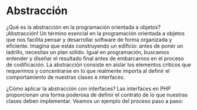 # Abstracción
¿Qué es la abstracción en la programación orientada a objetos?
¡Abstracción! Un término esencial en la programación orientada a objetos que nos facilita pensar y desarrollar software de forma organizada y eficiente. Imagina que estás construyendo un edificio: antes de poner un ladrillo, necesitas un plan sólido. Igual en programación, buscamos entender y diseñar el resultado final antes de embarcarnos en el proceso de codificación. La abstracción consiste en aislar los elementos críticos que requerimos y concentrarse en lo que realmente importa al definir el comportamiento de nuestras clases e interfaces.

¿Cómo aplicar la abstracción con interfaces?
Las interfaces en PHP proporcionan una forma poderosa de definir el contrato de lo que nuestras clases deben implementar. Veamos un ejemplo del proceso paso a paso:

<?php
interface StoreInterface {
    // Declaramos lo que queremos como el resultado final
    public function save();
}

Al crear una interface, declaramos métodos, pero no los implementamos. Esto obliga a las clases que implementen esta interface a definir su comportamiento específico.
Ahora, añadamos una clase que implemente esta interface:

<?php
class Database implements StoreInterface {
    public function save() {
        // Lógica de almacenamiento en base de datos
    }
}

Este es un ejemplo claro de cómo las interfaces ayudan a definir qué métodos son necesarios y dejan que las clases se encarguen de los detalles. Si una clase decide implementar una interface, está obligada a implementar todos sus métodos, tal como un contrato legal. La programación no es diferente: cumple o enfrentas errores.

Qué papel juegan las clases abstractas?
Las clases abstractas son otro componente clave en la abstracción. A diferencia de las interfaces, pueden tener métodos con lógica predefinida. Sin embargo, al igual que con las interfaces, puedes declarar métodos abstractos que las subclases deben implementar.

<?php
// Creamos una clase abstracta
abstract class Base {
    abstract public function store();
    
    public function get() {
        // Código que puede ser reutilizado por las subclases
    }
}

Las clases que hereden de Base deben implementar el método store. Aquí tienes un ejemplo de cómo una subclase se extendería de una abstract class:
<?php 

class SomeStore extends Base {
    public function store() {
        // Implementación específica para el método abstracto
    }
}

Las clases abstractas permiten estructurar la funcionalidad común mientras obligan a las subclases a completar ciertas funcionalidades específicas.

¿Cómo podemos utilizar la abstracción en clases comunes?
Finalmente, la abstracción no se limita a interfaces o clases abstractas. También puedes aplicarla en clases "normales", organizando tu código para encapsular de manera efectiva información y métodos relevantes.

<?php

class Auth {
    private $email;
    private $password;
    
    public function login() {
        // Lógica de autenticación
    }
    
    public function validate() {
        // Métodos de validación
    }
}
Aquí, el concepto de abstracción se manifiesta al definir claramente lo que la clase Auth necesita para funcionar (atributos y métodos necesarios), sin preocuparse inicialmente por los detalles de implementación.

La abstracción en programación orientada a objetos es más que un concepto; es una práctica que promueve el orden y la claridad en el desarrollo de software. ¡Sigue explorando y aplicando estas técnicas, y observa cómo tu código se transforma en una obra maestra organizada! No olvides crear tus propios ejemplos y compartir tus descubrimientos para seguir fomentando el aprendizaje y el intercambio de ideas.


# Alcance o Encapsulamiento
¿Qué es el alcance en programación orientada a objetos?
Entender el alcance en programación es clave para cualquier desarrollador que busque crear aplicaciones robustas y seguras. El alcance define la accesibilidad de propiedades y métodos dentro de una clase, asegurando la integridad de los datos y evitando modificaciones no autorizadas. Este concepto se relaciona estrechamente con el encapsulamiento, también conocido como el principio de ocultación. Veamos cómo se implementa en PHP.

¿Cómo se definen los tipos de alcance?
En PHP, existen tres tipos principales de alcance:

Público: Los elementos definidos como públicos son accesibles desde cualquier punto del código. Esto significa que tanto las clases como otros archivos pueden acceder a estos elementos.

Protegido: Estos elementos solo pueden ser accedidos por la clase que los define y sus subclases. Es una forma efectiva de permitir que las clases derivadas interactúen con ciertos datos sin exponerlos completamente.

Privado: Los elementos privados son accesibles exclusivamente dentro de la clase que los declara. Ni siquiera las subclases pueden acceder a estos métodos o propiedades.

Un ejemplo concreto sería definir diferentes alcances para las propiedades y constantes dentro de una clase de usuario:

class User {
    public const PAGINACION = 25;
    public $username;
    protected $email;
    private $password;
}

¿Cómo se implementa el encapsulamiento?
El encapsulamiento es un pilar de la programación orientada a objetos que busca proteger los datos y funciones de una clase de su modificación externa. Al definir propiedades y métodos con diferentes niveles de acceso, logramos un control preciso sobre cómo y dónde pueden ser utilizados esos elementos. Veamos cómo podríamos utilizar este concepto en una clase:

class User {
    public $username;
    protected $email;
    private $password;

    public function obtenerNombreDeUsuario() {
        // Código para obtener el nombre de usuario
    }
}

¿Por qué es importante la definición del alcance?
Definir correctamente el alcance es crucial por varias razones:

Integridad de los datos: Al restringir el acceso a ciertos datos, podemos evitar modificaciones no autorizadas que podrían llevar a inconsistencias o errores en el sistema.

Seguridad: Elementos como contraseñas deben estar protegidos (o privatizados) para que no puedan ser alterados directamente desde fuera del sistema.

Mantenimiento: Un código con un buen uso del encapsulamiento es más fácil de mantener y entender, ya que limita la complejidad al ocultar detalles innecesarios para otras partes del sistema.
¿Cuándo usar cada tipo de alcance?
El uso de alcances depende de las necesidades específicas del sistema y el diseño del software:

Usa public cuando necesites que una propiedad o método sea accesible desde cualquier parte.
Opta por protected cuando quieras que la funcionalidad sea visible y modificable por clases derivadas, pero no por clases externas.
Elige private cuando el atributo o método no deba ser visto ni alterado más que dentro de su propia clase.

En resumen, comprender el alcance y el encapsulamiento es fundamental para cualquier programador que desee escribir código limpio, eficiente y seguro. Elegir adecuadamente el tipo de acceso correcto puede marcar la diferencia entre una aplicación vulnerable y una aplicación auditada y estable.